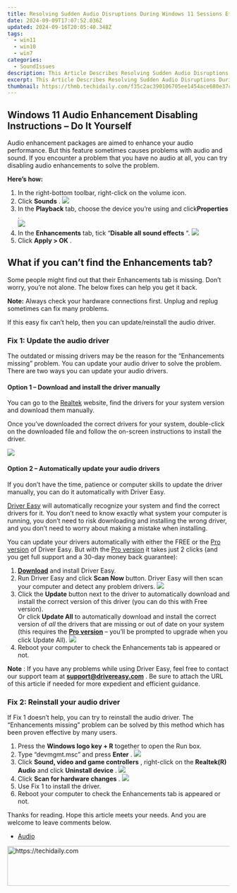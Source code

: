```yaml
---
title: Resolving Sudden Audio Disruptions During Windows 11 Sessions Effectively
date: 2024-09-09T17:07:52.036Z
updated: 2024-09-16T20:05:40.348Z
tags:
  - win11
  - win10
  - win7
categories:
  - SoundIssues
description: This Article Describes Resolving Sudden Audio Disruptions During Windows 11 Sessions Effectively
excerpt: This Article Describes Resolving Sudden Audio Disruptions During Windows 11 Sessions Effectively
thumbnail: https://thmb.techidaily.com/f35c2ac390106705ee1454ace680e37ced6ad5998a6f184becd562c40fd2948f.jpg
---
```


## Windows 11 Audio Enhancement Disabling Instructions – Do It Yourself

Audio enhancement packages are aimed to enhance your audio performance. But this feature sometimes causes problems with audio and sound. If you encounter a problem that you have no audio at all, you can try disabling audio enhancements to solve the problem.  

**Here’s how:**

1. In the right-bottom toolbar, right-click on the volume icon.
2. Click **Sounds** . ![](https://images.drivereasy.com/wp-content/uploads/2019/07/1-5.jpg)
3. In the **Playback** tab, choose the device you’re using and click**Properties** .  
![](https://images.drivereasy.com/wp-content/uploads/2019/07/audio1-1.jpg)
4. In the **Enhancements** tab, tick “**Disable all sound effects** “. ![](https://images.drivereasy.com/wp-content/uploads/2019/07/audio-1.jpg)
5. Click **Apply > OK** .

## What if you can’t find the Enhancements tab?

 Some people might find out that their Enhancements tab is missing. Don’t worry, you’re not alone. The below fixes can help you get it back.

**Note:** Always check your hardware connections first. Unplug and replug sometimes can fix many problems.

 If this easy fix can’t help, then you can update/reinstall the audio driver.

### Fix 1: Update the audio driver

 The outdated or missing drivers may be the reason for the “Enhancements missing” problem. You can update your audio driver to solve the problem. There are two ways you can update your audio drivers.

#### **Option 1 –** **Download and install the driver manually**

 You can go to the [Realtek](http://www.realtek.com/downloads/) website, find the drivers for your system version and download them manually.

 Once you’ve downloaded the correct drivers for your system, double-click on the downloaded file and follow the on-screen instructions to install the driver.

![](https://images.drivereasy.com/wp-content/uploads/2019/03/image-515.png)

#### **Option 2 – Automatically update your audio drivers**

 If you don’t have the time, patience or computer skills to update the driver manually, you can do it automatically with Driver Easy.

[Driver Easy](https://tools.techidaily.com/drivereasy/download/) will automatically recognize your system and find the correct drivers for it. You don’t need to know exactly what system your computer is running, you don’t need to risk downloading and installing the wrong driver, and you don’t need to worry about making a mistake when installing.

 You can update your drivers automatically with either the FREE or the [Pro version](https://tools.techidaily.com/drivereasy/download/) [](https://tools.techidaily.com/drivereasy/download/) of Driver Easy. But with the [Pro version](https://tools.techidaily.com/drivereasy/download/) [](https://tools.techidaily.com/drivereasy/download/) it takes just 2 clicks (and you get full support and a 30-day money back guarantee):

1. **[Download](https://tools.techidaily.com/drivereasy/download/)**  and install Driver Easy.
2. Run Driver Easy and click **Scan Now** button. Driver Easy will then scan your computer and detect any problem drivers. ![](https://images.drivereasy.com/wp-content/uploads/2019/07/driver.jpg)
3. Click the **Update** button next to the driver to automatically download and install the correct version of this driver (you can do this with Free version).  
 Or click **Update All** to automatically download and install the correct version of _all_ the drivers that are missing or out of date on your system (this requires the **[Pro version](https://tools.techidaily.com/drivereasy/download/)**  – you’ll be prompted to upgrade when you click Update All). ![](https://images.drivereasy.com/wp-content/uploads/2019/07/driver1.jpg)
4. Reboot your computer to check the Enhancements tab is appeared or not.

**Note** : If you have any problems while using Driver Easy, feel free to contact our support team at **[support@drivereasy.com](https://tools.techidaily.com/drivereasy/download/)**  . Be sure to attach the URL of this article if needed for more expedient and efficient guidance.

### Fix 2: Reinstall your audio driver

 If Fix 1 doesn’t help, you can try to reinstall the audio driver. The “Enhancements missing” problem can be solved by this method which has been proven effective by many users.

1. Press the **Windows logo key + R** together to open the Run box.
2. Type “devmgmt.msc” and press **Enter** . ![](https://images.drivereasy.com/wp-content/uploads/2019/07/device-manager-1.jpg)
3. Click **Sound, video and game controllers** , right-click on the **Realtek(R) Audio** and click **Uninstall device** . ![](https://images.drivereasy.com/wp-content/uploads/2019/07/3-3.jpg)
4. Click **Scan for hardware changes** . ![](https://images.drivereasy.com/wp-content/uploads/2019/07/3.1.jpg)
5. Use Fix 1 to install the driver.
6. Reboot your computer to check the Enhancements tab is appeared or not.

 Thanks for reading. Hope this article meets your needs. And you are welcome to leave comments below.

* [Audio](https://tools.techidaily.com/drivereasy/download/)

<ins class="adsbygoogle"
     style="display:block"
     data-ad-format="autorelaxed"
     data-ad-client="ca-pub-7571918770474297"
     data-ad-slot="1223367746"></ins>

<ins class="adsbygoogle"
     style="display:block"
     data-ad-client="ca-pub-7571918770474297"
     data-ad-slot="8358498916"
     data-ad-format="auto"
     data-full-width-responsive="true"></ins>



<!-- affiliate ads begin -->
<a href="https://unicoeye.pxf.io/c/5597632/2121331/18498" target="_top" id="2121331">
  <img src="//a.impactradius-go.com/display-ad/18498-2121331" border="0" alt="https://techidaily.com" width="728" height="90"/>
</a>
<img height="0" width="0" src="https://unicoeye.pxf.io/i/5597632/2121331/18498" style="position:absolute;visibility:hidden;" border="0" />
<!-- affiliate ads end -->

